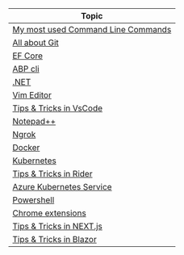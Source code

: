 | Topic                                                                                          |
|------------------------------------------------------------------------------------------------|
| [My most used Command Line Commands](Documents/TopTenCommandLineCommands.md)                   |
| [All about Git](Documents/Git.md)                                                              |
| [EF Core](Documents/EntityFrameworkCore.md)                                                    |
| [ABP cli](Documents/ABPcli.md)                                                                 |
| [.NET](Documents/DotNet.md)                                                                    |
| [Vim Editor](Documents/VimEditor.md)                                                           |
| [Tips & Tricks in VsCode](Documents/VsCode.md)                                                 |
| [Notepad++](Documents/NotepadPlusPlus.md)                                                      |  
| [Ngrok](Documents/Ngrok.md)                                                                    |  
| [Docker](Documents/Docker.md)                                                                  |
| [Kubernetes](Documents/Kubernetes.md)                                                          |
| [Tips & Tricks in  Rider](Documents/Rider.md)                                                  |
| [Azure Kubernetes Service](Documents/AKS.md)                                                   |
| [Powershell](Documents/PowerShell.md)                                                          |
| [Chrome extensions](Documents/ChromeExtensions.md)                                             |
| [Tips & Tricks in NEXT.js](Documents/NextJs.md)                                                |
| [Tips & Tricks in Blazor](Documents/Blazor.md)                                                 |
